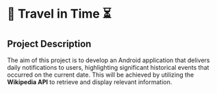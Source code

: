 # 🛫 Travel in Time ⏳

## Project Description
The aim of this project is to develop an Android application that delivers daily notifications to users, 
highlighting significant historical events that occurred on the current date. This will be achieved by utilizing the 
**Wikipedia API** to retrieve and display relevant information.
